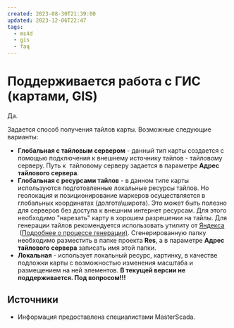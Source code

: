 ```yaml
---
created: 2023-08-30T21:39:00
updated: 2023-12-06T22:47
tags:
  - ms4d
  - gis
  - faq
---
```

# Поддерживается работа с ГИС (картами, GIS)

Да.

Задается способ получения тайлов карты. Возможные следующие варианты:

- **Глобальная с тайловым сервером** - данный тип карты создается с помощью подключения к внешнему источнику тайлов - тайловому серверу. Путь к  тайловому серверу задается в параметре **Адрес тайлового сервера**.
- **Глобальная с ресурсами тайлов** - в данном типе карты используются подготовленные локальные ресурсы тайлов. Но геолокация и позиционирование маркеров осуществляется в глобальных координатах (долгота\широта). Это может быть полезно для серверов без доступа к внешним интернет ресурсам. Для этого необходимо "нарезать" карту в хорошем разрешении на тайлы. Для генерации тайлов рекомендуется использовать утилиту от [Яндекса](http://download.yandex.ru/maps/tools/tiler/ymaptiler.exe)  ([Подробнее о процессе генерации)](https://tech.yandex.ru/maps/archive/doc/jsapi/1.x/dg/concepts/ymapstiler-docpage/). Сгенерированную папку необходимо разместить в папке проекта **Res**, а в параметре **Адрес тайлового сервера** записать имя этой папки.
- **Локальная** - использует локальный ресурс, картинку, в качестве подложки карты с возможностью изменения масштаба и размещением на ней элементов. **В текущей версии не поддерживается. Под вопросом!!!**

## Источники

- Информация предоставлена специалистами MasterScada.